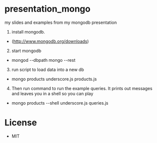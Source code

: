 presentation_mongo
==================

my slides and examples from my mongodb presentation

1. install mongodb.   
- (http://www.mongodb.org/downloads)
2. start mongodb
- mongod --dbpath mongo --rest
3. run script to load data into a new db
- mongo products  underscore.js products.js
4. Then run command to run the example queries.  It prints out messages and leaves you in a shell so you can play
- mongo products --shell underscore.js queries.js



# License
- MIT
 